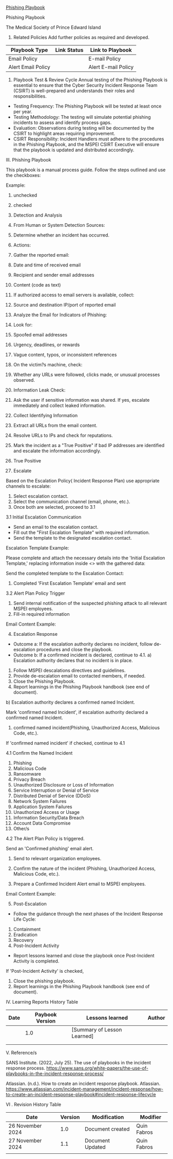 [Phishing Playbook](https://docs.google.com/open?id=16KfYp5orfxhwr0MEBDb-B8iRoPv84eVAfqcaQCM96-Y)

Phishing Playbook

The Medical Society of Prince Edward Island











1. Related Policies
Add further policies as required and developed.



| Playbook Type | Link Status | Link to Playbook |
|----------|----------|----------|
| Email Policy |  | E-mail Policy |
| Alert Email Policy |  | Alert E-mail  Policy |








1. Playbook Test & Review Cycle
Annual testing of the Phishing Playbook is essential to ensure that the Cyber Security Incident Response Team (CSIRT) is well-prepared and understands their roles and responsibilities.

- Testing Frequency: The Phishing Playbook will be tested at least once per year.
- Testing Methodology: The testing will simulate potential phishing incidents to assess and identify process gaps.
- Evaluation: Observations during testing will be documented by the CSIRT to highlight areas requiring improvement.
- CSIRT Responsibility: Incident Handlers must adhere to the procedures in the Phishing Playbook, and the MSPEI CSIRT Executive will ensure that the playbook is updated and distributed accordingly.


III.   Phishing Playbook



This playbook is a manual process guide. Follow the steps outlined and use the checkboxes:

Example:

1. unchecked
1. checked 






1. Detection and Analysis



1. From Human or System Detection Sources:
1. Determine whether an incident has occurred.
1. Actions:
1. Gather the reported email:


1. Date and time of received email
1. Recipient and sender email addresses
1. Content (code as text)
1. If authorized access to email servers is available, collect:
1. Source and destination IP/port of reported email


1. Analyze the Email for Indicators of Phishing:
1. Look for:
1. Spoofed email addresses
1. Urgency, deadlines, or rewards
1. Vague content, typos, or inconsistent references
1. On the victim?s machine, check:
1. Whether any URLs were followed, clicks made, or unusual processes observed.


1. Information Leak Check:
1. Ask the user if sensitive information was shared. If yes, escalate immediately and collect leaked information.






2. Collect Identifying Information



1. Extract all URLs from the email content.
1. Resolve URLs to IPs and check for reputations.
1. Mark the incident as a "True Positive" if bad IP addresses are identified and escalate the information accordingly.


1. True Positive




3. Escalate



Based on the Escalation Policy( Incident Response Plan) use appropriate channels to escalate:

1. Select escalation contact.
1. Select the communication channel (email, phone, etc.).
1. Once both are selected, proceed to 3.1


3.1 Initial Escalation Communication

- Send an email to the escalation contact.
- Fill out the "First Escalation Template" with required information.
- Send the template to the designated escalation contact.


Escalation Template Example:

Please complete and attach the necessary details into the 'Initial Escalation Template,' replacing information inside <> with the gathered data:











Send the completed template to the Escalation Contact:

1. Completed 'First Escalation Template' email and sent








3.2 Alert Plan Policy Trigger



1. Send internal notification of the suspected phishing attack to all relevant MSPEI employees.
1. Fill-in required information


Email Content Example:











4. Escalation Response



- Outcome a: If the escalation authority declares no incident, follow de-escalation procedures and close the playbook.
- Outcome b: If a confirmed incident is declared, continue to 4.1.
a) Escalation authority declares that no incident is in place.

1. Follow MSPEI descalations directives and guidelines.
1. Provide de-escalation email to contacted members, if needed.
1. Close the Phishing Playbook.
1. Report learnings in the Phishing Playbook handbook (see end of document).
b) Escalation authority declares a confirmed named Incident.Mark 'confirmed named Incident', if escalation authority declared a confirmed named Incident.

1. confirmed named incident(Phishing, Unauthorized Access, Malicious Code, etc.).


If 'confirmed named incident' if checked, continue to 4.1





4.1 Confirm the Named Incident



1. Phishing
1. Malicious Code
1. Ransomware
1. Privacy Breach
1. Unauthorized Disclosure or Loss of Information
1. Service Interruption or Denial of Service
1. Distributed Denial of Service (DDoS)
1. Network System Failures 
1. Application System Failures
1. Unauthorized Access or Usage
1. Information Security/Data Breach
1. Account Data Compromise
1. Other/s




4.2 The Alert Plan Policy is triggered.Send an 'Confirmed phishing' email alert.

1. Send to relevant organization employees.


1. Confirm the nature of the incident (Phishing, Unauthorized Access, Malicious Code, etc.).
1. Prepare a Confirmed Incident Alert email to MSPEI employees.














Email Content Example:



















5. Post-Escalation



- Follow the guidance through the next phases of the Incident Response Life Cycle:
1. Containment
1. Eradication
1. Recovery
1. Post-Incident Activity
- Report lessons learned and close the playbook once Post-Incident Activity is completed.


If 'Post-Incident Activity' is checked,

1. Close the phishing playbook.
1. Report learnings in the Phishing Playbook handbook (see end of document).




IV.  Learning Reports History Table





| Date | Paybook Version | Lessons learned | Author |
|----------|----------|----------|----------|
|  | 1.0 | [Summary of Lesson Learned] |  |
|  |  |  |  |
|  |  |  |   |






V.  Reference/s



SANS Institute. (2022, July 25). The use of playbooks in the incident response process. https://www.sans.org/white-papers/the-use-of-playbooks-in-the-incident-response-process/



Atlassian. (n.d.). How to create an incident response playbook. Atlassian. https://www.atlassian.com/incident-management/incident-response/how-to-create-an-incident-response-playbook#incident-response-lifecycle







VI . Revision History Table



| Date | Version | Modification | Modifier |
|----------|----------|----------|----------|
| 26 November 2024 | 1.0 | Document created | Quin Fabros |
| 27 November 2024 | 1.1 | Document Updated | Quin Fabros |
|  |  |  |   |






